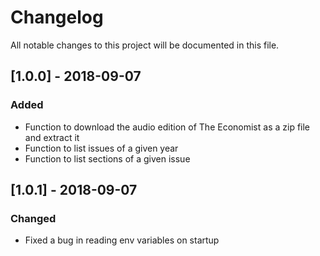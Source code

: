 # Changelog
All notable changes to this project will be documented in this file.

## [1.0.0] - 2018-09-07
### Added
- Function to download the audio edition of The Economist as a zip file and extract it
- Function to list issues of a given year
- Function to list sections of a given issue

## [1.0.1] - 2018-09-07
### Changed
- Fixed a bug in reading env variables on startup